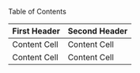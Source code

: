 Table of Contents

| First Header  | Second Header |
| ------------- | ------------- |
| Content Cell  | Content Cell  |
| Content Cell  | Content Cell  |
